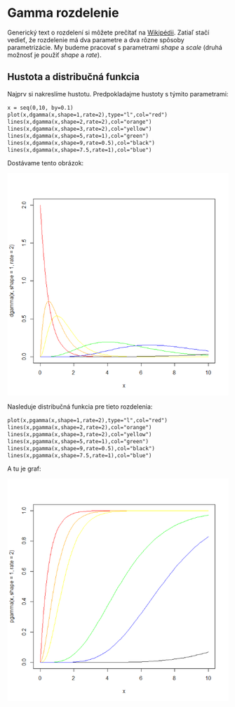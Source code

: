 # Gamma rozdelenie

Generický text o rozdelení si môžete prečítať na [Wikipédii](https://en.wikipedia.org/wiki/Gamma_distribution). Zatiaľ stačí vedieť, že rozdelenie má dva parametre a dva rôzne spôsoby parametrizácie. My budeme pracovať s parametrami *shape* a *scale* (druhá možnosť je použiť *shape* a *rate*). 

## Hustota a distribučná funkcia

Najprv si nakreslíme hustotu. Predpokladajme hustoty s týmito parametrami:
```
x = seq(0,10, by=0.1)
plot(x,dgamma(x,shape=1,rate=2),type="l",col="red")
lines(x,dgamma(x,shape=2,rate=2),col="orange")
lines(x,dgamma(x,shape=3,rate=2),col="yellow")
lines(x,dgamma(x,shape=5,rate=1),col="green")
lines(x,dgamma(x,shape=9,rate=0.5),col="black")
lines(x,dgamma(x,shape=7.5,rate=1),col="blue")
```
Dostávame tento obrázok:

![Hustota](Pictures/E01P01.png)

Nasleduje distribučná funkcia pre tieto rozdelenia:
```
plot(x,pgamma(x,shape=1,rate=2),type="l",col="red")
lines(x,pgamma(x,shape=2,rate=2),col="orange")
lines(x,pgamma(x,shape=3,rate=2),col="yellow")
lines(x,pgamma(x,shape=5,rate=1),col="green")
lines(x,pgamma(x,shape=9,rate=0.5),col="black")
lines(x,pgamma(x,shape=7.5,rate=1),col="blue")
```

A tu je graf:

![Hustota](Pictures/E01P02.png)
